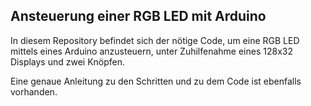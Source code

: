 ## Ansteuerung einer RGB LED mit Arduino
In diesem Repository befindet sich der nötige Code, um eine RGB LED mittels eines Arduino anzusteuern, unter Zuhilfenahme eines 128x32 Displays und zwei Knöpfen.

Eine genaue Anleitung zu den Schritten und zu dem Code ist ebenfalls vorhanden.
